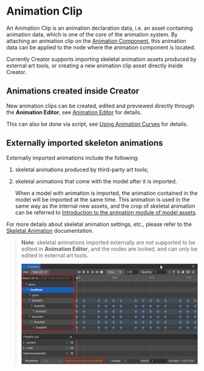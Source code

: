 # Animation Clip

An Animation Clip is an animation declaration data, i.e. an asset containing animation data, which is one of the core of the animation system. By attaching an animation clip on the [Animation Component](animation-component.md), this animation data can be applied to the node where the animation component is located.

Currently Creator supports importing skeletal animation assets produced by external art tools, or creating a new animation clip asset directly inside Creator.

## Animations created inside Creator

New animation clips can be created, edited and previewed directly through the **Animation Editor**, see [Animation Editor](animation.md) for details.

This can also be done via script, see [Using Animation Curves](use-animation-curve.md) for details.

## Externally imported skeleton animations

Externally imported animations include the following:

1. skeletal animations produced by third-party art tools;

2. skeletal animations that come with the model after it is imported.

    When a model with animation is imported, the animation contained in the model will be imported at the same time. This animation is used in the same way as the internal new assets, and the crop of skeletal animation can be referred to [Introduction to the animation module of model assets](../asset/mesh.md).

For more details about skeletal animation settings, etc., please refer to the [Skeletal Animation](skeletal-animation.md) documentation.

> **Note**: skeletal animations imported externally are not supported to be edited in **Animation Editor**, and the nodes are locked, and can only be edited in external art tools.
>
> ![skeletal animation](animation-clip/skeletal-animation.png)
